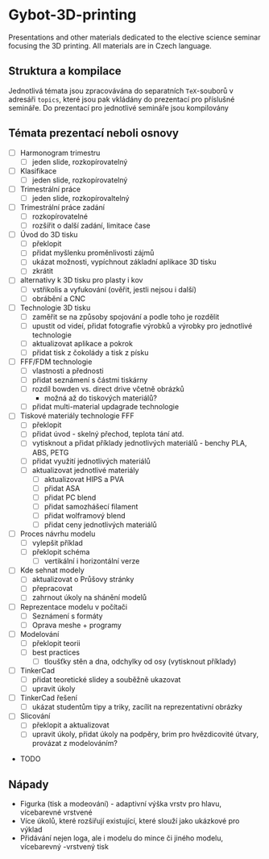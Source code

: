 # Gybot-3D-printing

Presentations and other materials dedicated to the elective science seminar focusing the 3D printing. All materials are in Czech language.

## Struktura a kompilace

Jednotlivá témata jsou zpracovávána do separatních `TeX`-souborů v adresáři `topics`, které jsou pak vkládány do prezentací pro příslušné semináře. Do prezentací pro jednotlivé semináře jsou kompilovány 

## Témata prezentací neboli osnovy

- [ ] Harmonogram trimestru
  - [ ] jeden slide, rozkopírovatelný
- [ ] Klasifikace
  - [ ] jeden slide, rozkopírovatelný
- [ ] Trimestrální práce
  - [ ] jeden slide, rozkopírovaltelný
- [ ] Trimestrální práce zadání
  - [ ] rozkopírovatelné
  - [ ] rozšířit o další zadání, limitace čase

- [ ] Úvod do 3D tisku
  - [ ] překlopit
  - [ ] přidat myšlenku proměnlivosti zájmů
  - [ ] ukázat možnosti, vypíchnout základní aplikace 3D tisku
  - [ ] zkrátit
- [ ] alternativy k 3D tisku pro plasty i kov
  - [ ] vstřikolis a vyfukování (ověřit, jestli nejsou i další)
  - [ ] obrábění a CNC
- [ ] Technologie 3D tisku
  - [ ] zaměřit se na způsoby spojování a podle toho je rozdělit
  - [ ] upustit od videí, přidat fotografie výrobků a výrobky pro jednotlivé technologie
  - [ ] aktualizovat aplikace a pokrok
  - [ ] přidat tisk z čokolády a tisk z písku  
- [ ] FFF/FDM technologie
  - [ ] vlastnosti a přednosti
  - [ ] přidat seznámení s částmi tiskárny
  - [ ] rozdíl bowden vs. direct drive včetně obrázků
    - možná až do tiskových materiálů?
  - [ ] přidat multi-material updagrade technologie
- [ ] Tiskové materiály technologie FFF
  - [ ] překlopit
  - [ ] přidat úvod - skelný přechod, teplota tání atd.
  - [ ] vytisknout a přidat příklady jednotlivých materiálů - benchy PLA, ABS, PETG
  - [ ] přidat využití jednotlivých materiálů
  - [ ] aktualizovat jednotlivé materiály
    - [ ] aktualizovat HIPS a PVA
    - [ ] přidat ASA
    - [ ] přidat PC blend
    - [ ] přidat samozhášecí filament
    - [ ] přidat wolframový blend
    - [ ] přidat ceny jednotlivých materiálů

- [ ] Proces návrhu modelu
  - [ ] vylepšit příklad
  - [ ] překlopit schéma
    - [ ] vertikální i horizontální verze
- [ ] Kde sehnat modely
  - [ ] aktualizovat o Průšovy stránky
  - [ ] přepracovat
  - [ ] zahrnout úkoly na shánění modelů
- [ ] Reprezentace modelu v počítači
  - [ ] Seznámení s formáty
  - [ ] Oprava meshe + programy

- [ ] Modelování
  - [ ] překlopit teorii
  - [ ] best practices
    - [ ] tloušťky stěn a dna, odchylky od osy (vytisknout příklady)
- [ ] TinkerCad
  - [ ] přidat teoretické slidey a souběžně ukazovat
  - [ ] upravit úkoly
- [ ] TinkerCad řešení
  - [ ] ukázat studentům tipy a triky, zacílit na reprezentativní obrázky

- [ ] Slicování
  - [ ] překlopit a aktualizovat
  - [ ] upravit úkoly, přidat úkoly na podpěry, brim pro hvězdicovité útvary, provázat z modelováním?

- TODO 

## Nápady

- Figurka (tisk a modeování) - adaptivní výška vrstv pro hlavu, vícebarevné vrstvené
- Více úkolů, které rozšiřují existující, které slouží jako ukázkové pro výklad
- Přidávání nejen loga, ale i modelu do mince či jiného modelu, vícebarevný -vrstvený tisk

